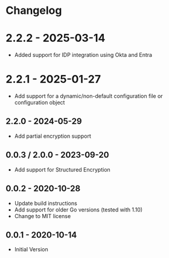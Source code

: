 # Changelog

# 2.2.2 - 2025-03-14
* Added support for IDP integration using Okta and Entra

# 2.2.1 - 2025-01-27
* Add support for a dynamic/non-default configuration file or configuration object

## 2.2.0 - 2024-05-29
* Add partial encryption support

## 0.0.3 / 2.0.0 - 2023-09-20
* Add support for Structured Encryption

## 0.0.2 - 2020-10-28
* Update build instructions
* Add support for older Go versions (tested with 1.10)
* Change to MIT license

## 0.0.1 - 2020-10-14
* Initial Version
